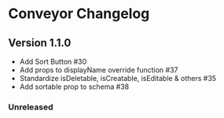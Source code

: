 # Conveyor Changelog

## Version 1.1.0

-   Add Sort Button #30
-   Add props to displayName override function #37
-   Standardize isDeletable, isCreatable, isEditable & others #35
-   Add sortable prop to schema #38

### Unreleased
